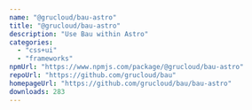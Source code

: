 ```yaml
---
name: "@grucloud/bau-astro"
title: "@grucloud/bau-astro"
description: "Use Bau within Astro"
categories:
  - "css+ui"
  - "frameworks"
npmUrl: "https://www.npmjs.com/package/@grucloud/bau-astro"
repoUrl: "https://github.com/grucloud/bau"
homepageUrl: "https://github.com/grucloud/bau/bau-astro"
downloads: 283
---
```

